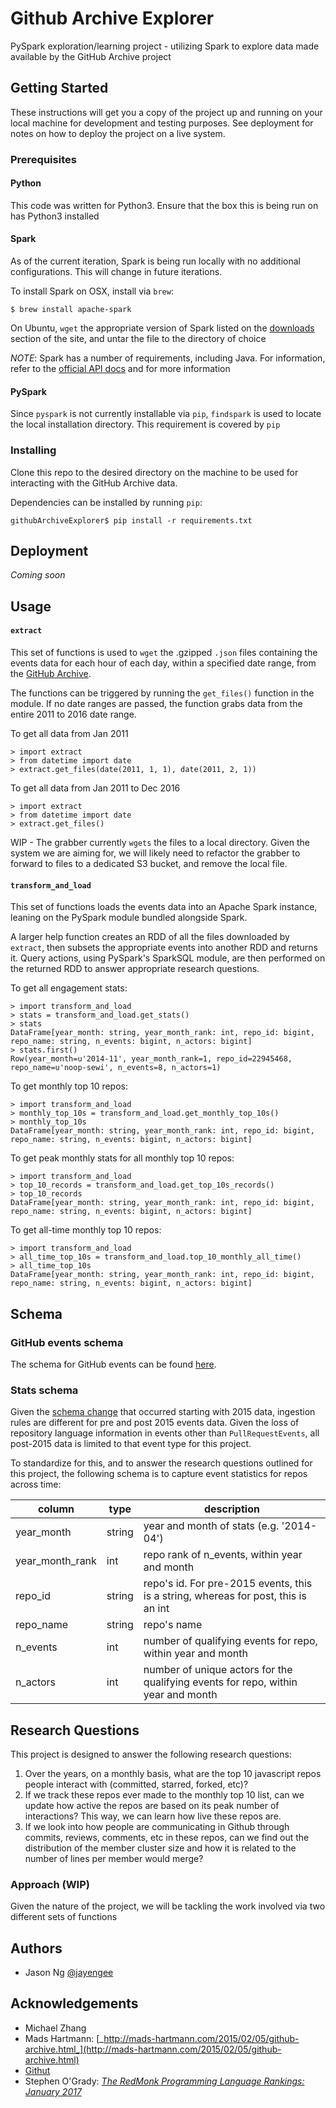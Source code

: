 # Github Archive Explorer
PySpark exploration/learning project - utilizing Spark to explore data made available by the GitHub Archive project

## Getting Started
These instructions will get you a copy of the project up and running on your local machine for development and testing purposes. See deployment for notes on how to deploy the project on a live system.

### Prerequisites
#### Python
This code was written for Python3. Ensure that the box this is being run on has Python3 installed

#### Spark
As of the current iteration, Spark is being run locally with no additional configurations. This will change in future iterations.

To install Spark on OSX, install via `brew`:
```
$ brew install apache-spark
```
On Ubuntu, `wget` the appropriate version of Spark listed on the [downloads](http://spark.apache.org/downloads.html) section of the site, and untar the file to the directory of choice

*NOTE*: Spark has a number of requirements, including Java. For information, refer to the [official API docs](https://spark.apache.org/docs/latest/index.html) and for more information

#### PySpark
Since `pyspark` is not currently installable via `pip`, `findspark` is used to locate the local installation directory. This requirement is covered by `pip`

### Installing
Clone this repo to the desired directory on the machine to be used for interacting with the GitHub Archive data.

Dependencies can be installed by running `pip`:
```
githubArchiveExplorer$ pip install -r requirements.txt
```

## Deployment
_Coming soon_

## Usage
#### `extract`
This set of functions is used to `wget` the .gzipped `.json` files containing the events data for each hour of each day, within a specified date range, from the [GitHub Archive](https://www.githubarchive.org/).

The functions can be triggered by running the `get_files()` function in the module. If no date ranges are passed, the function grabs data from the entire 2011 to 2016 date range.

To get all data from Jan 2011
```
> import extract
> from datetime import date
> extract.get_files(date(2011, 1, 1), date(2011, 2, 1))
```

To get all data from Jan 2011 to Dec 2016
```
> import extract
> from datetime import date
> extract.get_files()
```

WIP - The grabber currently `wgets` the files to a local directory. Given the system we are aiming for, we will likely need to refactor the grabber to forward to files to a dedicated S3 bucket, and remove the local file.

#### `transform_and_load`
This set of functions loads the events data into an Apache Spark instance, leaning on the PySpark module bundled alongside Spark.

A larger help function creates an RDD of all the files downloaded by `extract`, then subsets the appropriate events into another RDD and returns it. Query actions, using PySpark's SparkSQL module, are then performed on the returned RDD to answer appropriate research questions.

To get all engagement stats:
```
> import transform_and_load
> stats = transform_and_load.get_stats()
> stats
DataFrame[year_month: string, year_month_rank: int, repo_id: bigint, repo_name: string, n_events: bigint, n_actors: bigint]
> stats.first()
Row(year_month=u'2014-11', year_month_rank=1, repo_id=22945468, repo_name=u'noop-sewi', n_events=8, n_actors=1)
```

To get monthly top 10 repos:
```
> import transform_and_load
> monthly_top_10s = transform_and_load.get_monthly_top_10s()
> monthly_top_10s
DataFrame[year_month: string, year_month_rank: int, repo_id: bigint, repo_name: string, n_events: bigint, n_actors: bigint]
```

To get peak monthly stats for all monthly top 10 repos:
```
> import transform_and_load
> top_10_records = transform_and_load.get_top_10s_records()
> top_10_records
DataFrame[year_month: string, year_month_rank: int, repo_id: bigint, repo_name: string, n_events: bigint, n_actors: bigint]
```

To get all-time monthly top 10 repos:
```
> import transform_and_load
> all_time_top_10s = transform_and_load.top_10_monthly_all_time()
> all_time_top_10s
DataFrame[year_month: string, year_month_rank: int, repo_id: bigint, repo_name: string, n_events: bigint, n_actors: bigint]
```

## Schema
### GitHub events schema
The schema for GitHub events can be found [here](https://developer.github.com/v3/activity/events/types/).

### Stats schema
Given the [schema change](https://www.reddit.com/r/bigquery/comments/2s80y3/github_archive_changes_monthly_and_daily_tables/) that occurred starting with 2015 data, ingestion rules are different for pre and post 2015 events data. Given the loss of repository language information in events other than `PullRequestEvents`, all post-2015 data is limited to that event type for this project.

To standardize for this, and to answer the research questions outlined for this project, the following schema is to capture event statistics for repos across time:

column | type | description
-------|------|------------
year_month | string | year and month of stats (e.g. '2014-04')
year_month_rank | int | repo rank of n_events, within year and month
repo_id | string | repo's id. For pre-2015 events, this is a string, whereas for post, this is an int
repo_name | string | repo's name
n_events | int | number of qualifying events for repo, within year and month
n_actors | int | number of unique actors for the qualifying events for repo, within year and month

## Research Questions
This project is designed to answer the following research questions:

1. Over the years, on a monthly basis, what are the top 10 javascript repos people interact with (committed, starred, forked, etc)?
2. If we track these repos ever made to the monthly top 10 list, can we update how active the repos are based on its peak number of interactions? This way, we can learn how live these repos are.
3. If we look into how people are communicating in Github through commits, reviews, comments, etc in these repos, can we find out the distribution of the member cluster size and how it is related to the number of lines per member would merge?

### Approach (WIP)
Given the nature of the project, we will be tackling the work involved via two different sets of functions

## Authors
- Jason Ng [@jayengee](https://github.com/jayengee)

## Acknowledgements
- Michael Zhang
- Mads Hartmann: [_http://mads-hartmann.com/2015/02/05/github-archive.html_](http://mads-hartmann.com/2015/02/05/github-archive.html)
- [Githut](https://github.com/littleark/githut)
- Stephen O'Grady: [_The RedMonk Programming Language Rankings: January 2017_](http://redmonk.com/sogrady/2017/03/17/language-rankings-1-17/)
